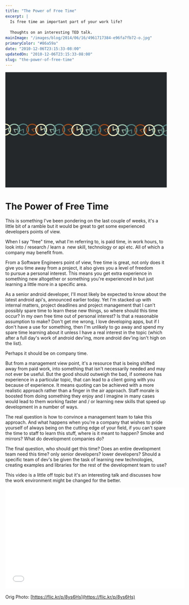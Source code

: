 ```yaml
---
title: "The Power of Free Time"
excerpt: |
  Is free time an important part of your work life?
  
  Thoughts on an interesting TED talk.
mainImage: "/images/blog/2014/06/16/4961717384-e96fa7fb72-o.jpg"
primaryColor: "#86a59a"
date: "2010-12-06T23:15:33-08:00"
updatedOn: "2010-12-06T23:15:33-08:00"
slug: "the-power-of-free-time"
---
```

![Key art for blog post "The Power of Free Time "](/images/blog/2014/06/16/4961717384-e96fa7fb72-o.jpg)

# The Power of Free Time 

This is something I've been pondering on the last couple of weeks, it's a little bit of a ramble but it would be great to get some experienced developers points of view. 

When I say "free" time, what I'm referring to, is paid time, in work hours, to look into / research / learn a  new skill, technology or api etc. All of which a company may benefit from. 

From a Software Engineers point of view, free time is great, not only does it give you time away from a project, it also gives you a level of freedom to pursue a personal interest. This means you get extra experience in something new altogether or something you're experienced in but just learning a little more in a specific area.

As a senior android developer, I'll most likely be expected to know about the latest android api's, announced earlier today. Yet I'm stacked up with internal matters, project deadlines and project management that I can't possibly spare time to learn these new things, so where should this time occur? In my own free time out of personal interest? Is that a reasonable assumption to make? Don't get me wrong, I love developing apps, but if I don't have a use for something, then I'm unlikely to go away and spend my spare time learning about it unless I have a real interest in the topic (which after a full day's work of android dev'ing, more android dev'ing isn't high on the list).

Perhaps it should be on company time.

But from a management view point, it's a resource that is being shifted away from paid work, into something that isn't necessarily needed and may not ever be useful. But the good should outweigh the bad, if someone has experience in a particular topic, that can lead to a client going with you because of experience. It means quoting can be achieved with a more realistic approach rather than a finger in the air approach. Staff morale is boosted from doing something they enjoy and I imagine in many cases would lead to them working faster and / or learning new skills that speed up development in a number of ways.

The real question is how to convince a management team to take this approach. And what happens when you're a company that wishes to pride yourself of always being on the cutting edge of your field, if you can't spare the time to staff to learn this stuff, where is it meant to happen? Smoke and mirrors? What do development companies do?

The final question, who should get this time? Does an entire development team need this time? only senior developers? lower developers? Should a specific team of dev's be given the task of learning new technologies, creating examples and libraries for the rest of the development team to use?

This video is a little off topic but it's an interesting talk and discusses how the work environment might be changed for the better.

<div class="embed">
<iframe width="560" height="315" src="//www.youtube.com/embed/5XD2kNopsUs" frameborder="0" allowfullscreen></iframe>
</div>

Orig Photo: [https://flic.kr/p/8ys6Hs](https://flic.kr/p/8ys6Hs)